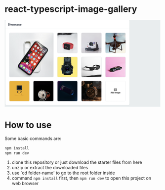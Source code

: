 # react-typescript-image-gallery
![react-typescript-image-gallery](/src/assets/image-gallery.png)

# How to use
Some basic commands are:
```
npm install
npm run dev
```
1. clone this repository or just download the starter files from here
1. unzip or extract the downloaded files
1. use `cd folder-name' to go to the root folder inside
1. command `npm install` first, then `npm run dev`  to open this project on web browser

